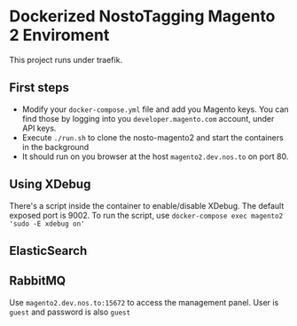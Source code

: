 # Dockerized NostoTagging Magento 2 Enviroment

This project runs under traefik.


## First steps
- Modify your `docker-compose.yml` file and add you Magento keys. You can find those by logging into you `developer.magento.com` account, under API keys.
- Execute `./run.sh` to clone the nosto-magento2 and start the containers in the background
- It should run on you browser at the host `magento2.dev.nos.to` on port 80.


## Using XDebug

There's a script inside the container to enable/disable XDebug. The default exposed port is 9002.
To run the script, use `docker-compose exec magento2 'sudo -E xdebug on'`

## ElasticSearch
<!-- @TODO// -->

## RabbitMQ
Use `magento2.dev.nos.to:15672` to access the management panel.
User is `guest` and password is also `guest`